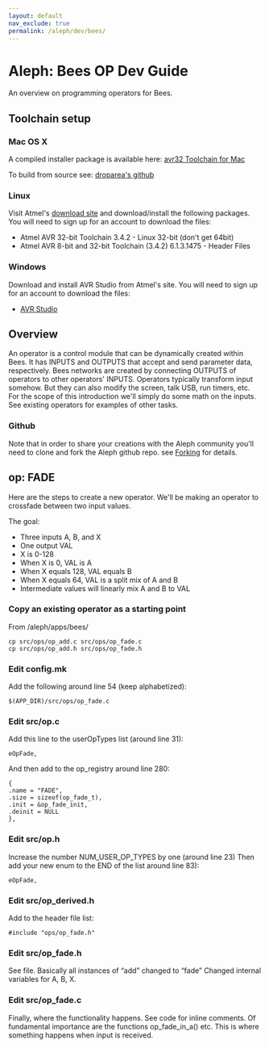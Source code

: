 ```yaml
---
layout: default
nav_exclude: true
permalink: /aleph/dev/bees/
---
```


# Aleph: Bees OP Dev Guide

An overview on programming operators for Bees.

## Toolchain setup

### Mac OS X

A compiled installer package is available here: [avr32 Toolchain for Mac](https://services.droparea.de/blog/avr32-toolchain-for-mac-os-x)

To build from source see: [droparea's github](https://github.com/droparea/avr32-toolchain)

### Linux

Visit Atmel's [download site](http://www.atmel.com/tools/ATMELAVRTOOLCHAINFORLINUX.aspx) and download/install the following packages. You will need to sign up for an account to download the files:

- Atmel AVR 32-bit Toolchain 3.4.2 - Linux 32-bit (don't get 64bit)
- Atmel AVR 8-bit and 32-bit Toolchain (3.4.2) 6.1.3.1475 - Header Files

### Windows

Download and install AVR Studio from Atmel's site. You will need to sign up for an account to download the files:

- [AVR Studio](http://www.atmel.com/tools/ATMELSTUDIO.aspx)

## Overview

An operator is a control module that can be dynamically created within Bees. It has INPUTS and OUTPUTS that accept and send parameter data, respectively. Bees networks are created by connecting OUTPUTS of operators to other operators' INPUTS. Operators typically transform input somehow. But they can also modify the screen, talk USB, run timers, etc. For the scope of this introduction we'll simply do some math on the inputs. See existing operators for examples of other tasks.

### Github

Note that in order to share your creations with the Aleph community you'll need to clone and fork the Aleph github repo. see [Forking](/docs/aleph/forking) for details.

## op: FADE

Here are the steps to create a new operator. We'll be making an operator to crossfade between two input values.

The goal:

- Three inputs A, B, and X
- One output VAL
- X is 0-128
- When X is 0, VAL is A
- When X equals 128, VAL equals B
- When X equals 64, VAL is a split mix of A and B
- Intermediate values will linearly mix A and B to VAL

### Copy an existing operator as a starting point

From /aleph/apps/bees/

~~~
cp src/ops/op_add.c src/ops/op_fade.c
cp src/ops/op_add.h src/ops/op_fade.h
~~~

### Edit config.mk

Add the following around line 54 (keep alphabetized):

~~~
$(APP_DIR)/src/ops/op_fade.c
~~~

### Edit src/op.c

Add this line to the userOpTypes list (around line 31):

~~~
eOpFade,
~~~

And then add to the op_registry around line 280:

~~~
{
.name = "FADE",
.size = sizeof(op_fade_t),
.init = &op_fade_init,
.deinit = NULL
},
~~~

### Edit src/op.h

Increase the number NUM_USER_OP_TYPES by one (around line 23) Then add your new enum to the END of the list around line 83):

~~~
eOpFade,
~~~

### Edit src/op_derived.h

Add to the header file list:

~~~
#include "ops/op_fade.h"
~~~

### Edit src/op_fade.h

See file. Basically all instances of “add” changed to “fade” Changed internal variables for A, B, X.

### Edit src/op_fade.c

Finally, where the functionality happens. See code for inline comments. Of fundamental importance are the functions op_fade_in_a() etc. This is where something happens when input is received.
